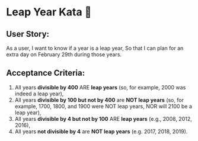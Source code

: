 # Leap Year Kata 🎊

## User Story:

As a user, I want to know if a year is a leap year, So that I can plan for an extra day on February 29th during those years.

## Acceptance Criteria:
1. All years **divisible by 400** ARE **leap years** (so, for example, 2000 was indeed a leap year),
2. All years **divisible by 100 but not by 400** are **NOT leap years** (so, for example, 1700, 1800, and 1900 were  NOT leap years, NOR will 2100 be a leap year),
3. All years **divisible by 4 but not by 100** ARE **leap years** (e.g., 2008, 2012, 2016),
4. All years **not divisible by 4** are **NOT leap years** (e.g. 2017, 2018, 2019).